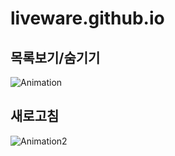 # liveware.github.io

## 목록보기/숨기기
![Animation](https://user-images.githubusercontent.com/8530369/201493137-7a20cc6f-7cb6-47fb-aa4f-ae7b8043be22.gif)

## 새로고침
![Animation2](https://user-images.githubusercontent.com/8530369/201493171-46cc79e5-44fe-4a56-a4c4-3f93557b3a5e.gif)
